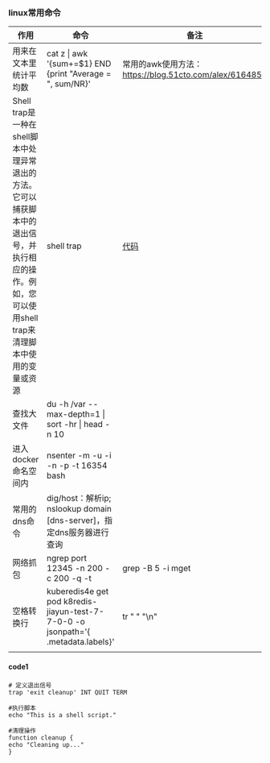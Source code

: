 ### linux常用命令

| 作用                                                                                      | 命令                                                                                 | 备注                                             |
|-----------------------------------------------------------------------------------------|------------------------------------------------------------------------------------|------------------------------------------------|
| 用来在文本里统计平均数                                                                             | cat z \| awk '{sum+=$1} END {print "Average = ", sum/NR}'                          | 常用的awk使用方法：https://blog.51cto.com/alex/6164853 |
| Shell trap是一种在shell脚本中处理异常退出的方法。它可以捕获脚本中的退出信号，并执行相应的操作。例如，您可以使用shell trap来清理脚本中使用的变量或资源 | shell trap                                                                         | [代码](#code1)                                   |
| 查找大文件                                                                                   | du -h /var --max-depth=1 \| sort -hr \| head -n 10                                 |                                                |
| 进入docker命名空间内                                                                           | nsenter -m -u -i -n -p -t  16354 bash                                              |                                                |
| 常用的dns命令                                                                                | dig/host：解析ip; nslookup domain [dns-server]，指定dns服务器进行查询                           |                                                |
| 网络抓包                                                                                    | ngrep port 12345 -n 200 -c 200 -q -t                                               | grep -B 5  -i mget                             |                                                |
| 空格转换行                                                                                   | kuberedis4e get pod  k8redis-jiayun-test-7-7-0-0 -o jsonpath='{ .metadata.labels}' | tr " "  "\n"                                   |                                                |
|                                                                                         |                                                                                    |                                                |

#### code1

```shell
# 定义退出信号
trap 'exit cleanup' INT QUIT TERM

#执行脚本
echo "This is a shell script."

#清理操作
function cleanup {
echo "Cleaning up..."
}
```